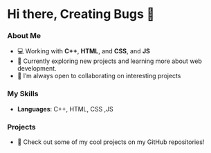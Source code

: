 # Hi there, Creating Bugs 👋

### About Me
- 💻 Working with **C++**, **HTML**, and **CSS**, and **JS**
- 🌱 Currently exploring new projects and learning more about web development.
- 🔭 I’m always open to collaborating on interesting projects

### My Skills
- **Languages**: C++, HTML, CSS ,JS

### Projects
- 🚀 Check out some of my cool projects on my GitHub repositories!

